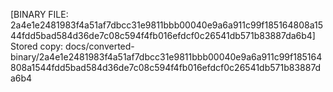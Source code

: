 [BINARY FILE: 2a4e1e2481983f4a51af7dbcc31e9811bbb00040e9a6a911c99f185164808a1544fdd5bad584d36de7c08c594f4fb016efdcf0c26541db571b83887da6b4]
Stored copy: docs/converted-binary/2a4e1e2481983f4a51af7dbcc31e9811bbb00040e9a6a911c99f185164808a1544fdd5bad584d36de7c08c594f4fb016efdcf0c26541db571b83887da6b4

